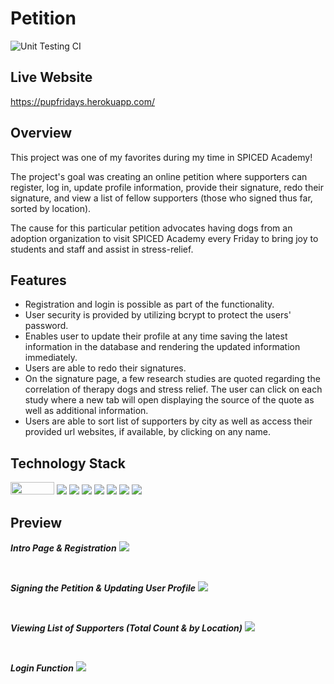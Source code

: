 # Petition
![Unit Testing CI](https://github.com/ariasdrea/Petition/workflows/Unit%20Testing%20CI/badge.svg)

## Live Website

https://pupfridays.herokuapp.com/

## Overview

This project was one of my favorites during my time in SPICED Academy!

The project's goal was creating an online petition where supporters can register, log in, update profile information, provide their signature, redo their signature, and view a list of fellow supporters (those who signed thus far, sorted by location).

The cause for this particular petition advocates having dogs from an adoption organization to visit SPICED Academy every Friday to bring joy to students and staff and assist in stress-relief.

## Features

-   Registration and login is possible as part of the functionality.
-   User security is provided by utilizing bcrypt to protect the users' password.
-   Enables user to update their profile at any time saving the latest information in the database and rendering the updated information immediately.
-   Users are able to redo their signatures.
-   On the signature page, a few research studies are quoted regarding the correlation of therapy dogs and stress relief. The user can click on each study where a new tab will open displaying the source of the quote as well as additional information.
-   Users are able to sort list of supporters by city as well as access their provided url websites, if available, by clicking on any name.

## Technology Stack
<span><img src="https://external-content.duckduckgo.com/iu/?u=https%3A%2F%2Fhackerstribe.com%2Fwp-content%2Fuploads%2F2015%2F03%2Fmustache-js.png&f=1&nofb=1" width="70" height="20"></span>
<span><img src="https://img.shields.io/badge/JavaScript-blue?style=flat-square&logo=javascript&logoColor=white"></span>
<span><img src="https://img.shields.io/badge/jQuery-blue?style=flat-square&logo=jquery"></span>
<span><img src="https://img.shields.io/badge/Express-lightgrey?style=flat-square&logo=express"></span>
<span><img src="https://img.shields.io/badge/Node.js-green?style=flat-square&logo=nodedotjs"></span>
<span><img src="https://img.shields.io/badge/PostgreSQL-9cf?style=flat-square&logo=postgresql"></span>
<span><img src="https://img.shields.io/badge/Heroku-blueviolet?style=flat-square&logo=heroku"></span>
<span><img src="https://img.shields.io/badge/Jest-brightgreen?style=flat-square&logo=jest"></span>


## Preview

**_Intro Page & Registration_**
<img src="public/images/registration.gif">

<br>

**_Signing the Petition & Updating User Profile_**
<img src="public/images/signature.gif">

<br>

**_Viewing List of Supporters (Total Count & by Location)_**
<img src="public/images/supporters.gif">

<br>

**_Login Function_**
<img src="public/images/login.gif">
